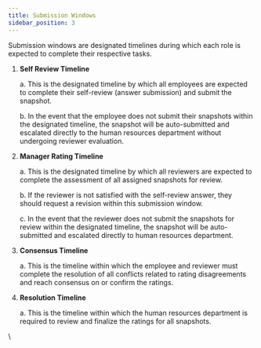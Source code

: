 ```yaml
---
title: Submission Windows
sidebar_position: 3
---
```

Submission windows are designated timelines during which each role is expected to complete their respective tasks.

1. **Self Review Timeline**

   a. This is the designated timeline by which all employees are expected to complete  their self-review (answer submission) and submit the snapshot. 

   b. In the event that the employee does not submit their snapshots within the designated timeline, the snapshot will be auto-submitted and escalated directly to the human resources department without undergoing reviewer evaluation.
2. **Manager Rating Timeline**

   a. This is the designated timeline by which all reviewers are expected to complete the assessment of all assigned snapshots for review.

   b. If the reviewer is not satisfied with the self-review answer, they should request a revision within this submission window.

   c. In the event that the reviewer does not submit the snapshots for review within the designated timeline, the snapshot will be auto-submitted and escalated directly to human resources department.
3. **Consensus Timeline**

   a. This is the timeline within which the employee and reviewer must complete the resolution of all conflicts related to rating disagreements and reach consensus on or confirm the ratings.
4. **Resolution Timeline**

   a. This is the timeline within which the human resources department is required to review and finalize the ratings for all snapshots.

\
